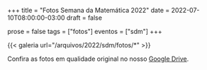 +++
title = "Fotos Semana da Matemática 2022"
date = 2022-07-10T08:00:00-03:00
draft = false

prose = false
tags = ["fotos"]
eventos = ["sdm"]
+++

{{< galeria url="/arquivos/2022/sdm/fotos/*" >}}

Confira as fotos em qualidade original no nosso [Google Drive](https://drive.google.com/drive/folders/1uJlBiMNyXI5zm-_5Bnj4x8yA3ikzYxxv?usp=sharing).
